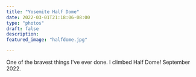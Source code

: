 ```yaml
---
title: "Yosemite Half Dome"
date: 2022-03-01T21:18:06-08:00
type: "photos"
draft: false
description: 
featured_image: "halfdome.jpg"

---
```

One of the bravest things I've ever done. I climbed Half Dome! September 2022.
